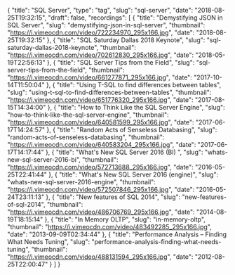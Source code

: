 {
  "title": "SQL Server",
  "type": "tag",
  "slug": "sql-server",
  "date": "2018-08-25T19:32:15",
  "draft": false,
  "recordings": [
    {
      "title": "Demystifying JSON in SQL Server",
      "slug": "demystifying-json-in-sql-server",
      "thumbnail": "https://i.vimeocdn.com/video/722234970_295x166.jpg",
      "date": "2018-08-25T19:32:15"
    },
    {
      "title": "SQL Saturday Dallas 2018 Keynote",
      "slug": "sql-saturday-dallas-2018-keynote",
      "thumbnail": "https://i.vimeocdn.com/video/702612830_295x166.jpg",
      "date": "2018-05-19T22:56:13"
    },
    {
      "title": "SQL Server Tips from the Field",
      "slug": "sql-server-tips-from-the-field",
      "thumbnail": "https://i.vimeocdn.com/video/661277871_295x166.jpg",
      "date": "2017-10-14T11:50:04"
    },
    {
      "title": "Using T-SQL to find differences between tables",
      "slug": "using-t-sql-to-find-differences-between-tables",
      "thumbnail": "https://i.vimeocdn.com/video/651776320_295x166.jpg",
      "date": "2017-08-15T14:34:00"
    },
    {
      "title": "How to Think Like the SQL Server Engine",
      "slug": "how-to-think-like-the-sql-server-engine",
      "thumbnail": "https://i.vimeocdn.com/video/640581599_295x166.jpg",
      "date": "2017-06-17T14:24:57"
    },
    {
      "title": "Random Acts of Senseless Databasing",
      "slug": "random-acts-of-senseless-databasing",
      "thumbnail": "https://i.vimeocdn.com/video/640583204_295x166.jpg",
      "date": "2017-06-17T14:17:44"
    },
    {
      "title": "What's New SQL Server 2016 (BI) ",
      "slug": "whats-new-sql-server-2016-bi",
      "thumbnail": "https://i.vimeocdn.com/video/572713688_295x166.jpg",
      "date": "2016-05-25T22:41:44"
    },
    {
      "title": "What's New SQL Server 2016 (engine)",
      "slug": "whats-new-sql-server-2016-engine",
      "thumbnail": "https://i.vimeocdn.com/video/572507846_295x166.jpg",
      "date": "2016-05-24T23:11:13"
    },
    {
      "title": "New features of SQL 2014",
      "slug": "new-features-of-sql-2014",
      "thumbnail": "https://i.vimeocdn.com/video/486706769_295x166.jpg",
      "date": "2014-08-19T18:15:14"
    },
    {
      "title": "In Memory OLTP",
      "slug": "in-memory-oltp",
      "thumbnail": "https://i.vimeocdn.com/video/483492285_295x166.jpg",
      "date": "2013-09-09T02:34:44"
    },
    {
      "title": "Performance Analysis – Finding What Needs Tuning",
      "slug": "performance-analysis-finding-what-needs-tuning",
      "thumbnail": "https://i.vimeocdn.com/video/488131594_295x166.jpg",
      "date": "2012-08-25T22:00:47"
    }
  ]
}